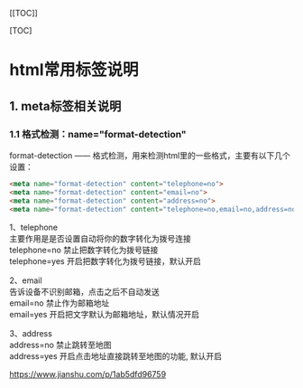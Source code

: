 [[TOC]]

[TOC]

# html常用标签说明

## 1. meta标签相关说明

### 1.1 格式检测：name="format-detection"

format-detection —— 格式检测，用来检测html里的一些格式，主要有以下几个设置：

```html
<meta name="format-detection" content="telephone=no">
<meta name="format-detection" content="email=no">
<meta name="format-detection" content="address=no">
<meta name="format-detection" content="telephone=no,email=no,address=no">
```

1、telephone   
主要作用是是否设置自动将你的数字转化为拨号连接   
telephone=no 禁止把数字转化为拨号链接   
telephone=yes 开启把数字转化为拨号链接，默认开启   

2、email  
告诉设备不识别邮箱，点击之后不自动发送  
email=no 禁止作为邮箱地址  
email=yes 开启把文字默认为邮箱地址，默认情况开启  

3、address  
address=no 禁止跳转至地图  
address=yes 开启点击地址直接跳转至地图的功能, 默认开启  

https://www.jianshu.com/p/1ab5dfd96759
